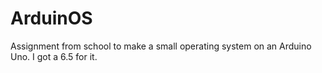 # ArduinOS
 Assignment from school to make a small operating system on an Arduino Uno. I got a 6.5 for it.
